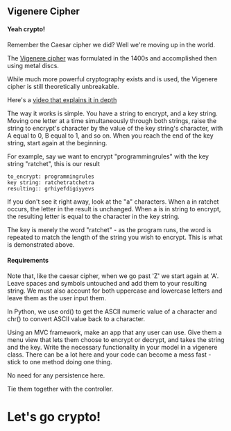 ## Vigenere Cipher

#### Yeah crypto!

Remember the Caesar cipher we did? Well we're moving up in the world.

The [Vigenere cipher](http://en.wikipedia.org/wiki/Vigen%C3%A8re_cipher) was formulated in the 1400s and accomplished then using metal discs.

While much more powerful cryptography exists and is used, the Vigenere cipher is still theoretically unbreakable.

Here's a [video that explains it in depth](https://www.youtube.com/watch?v=9zASwVoshiM)

The way it works is simple. You have a string to encrypt, and a key string. Moving one letter at a time simultaneously through both strings, raise the string to encrypt's character by the value of the key string's character, with A equal to 0, B equal to 1, and so on. When you reach the end of the key string, start again at the beginning.

For example, say we want to encrypt "programmingrules" with the key string "ratchet", this is our result

    to_encrypt: programmingrules  
    key string: ratchetratchetra  
    resulting:: grhiyefdigiyyevs  

If you don't see it right away, look at the "a" characters. When a in ratchet occurs, the letter in the result is unchanged. When a is in string to encrypt, the resulting letter is equal to the character in the key string.

The key is merely the word "ratchet" - as the program runs, the word is repeated to match the length of the string you wish to encrypt. This is what is demonstrated above.


#### Requirements

Note that, like the caesar cipher, when we go past 'Z' we start again at 'A'. Leave spaces and symbols untouched and add them to your resulting string. We must also account for both uppercase and lowercase letters and leave them as the user input them.

In Python, we use ord() to get the ASCII numeric value of a character and chr() to convert ASCII value back to a character.

Using an MVC framework, make an app that any user can use. Give them a menu view that lets them choose to encrypt or decrypt, and takes the string and the key. Write the necessary functionality in your model in a vigenere class. There can be a lot here and your code can become a mess fast - stick to one method doing one thing.

No need for any persistence here.

Tie them together with the controller.

# Let's go crypto!